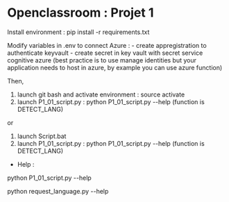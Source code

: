 # Openclassroom : Projet 1

Install environment : pip install -r requirements.txt

Modify variables in .env to connect Azure :
	- create appregistration to authenticate keyvault
	- create secret in key vault with secret service cognitive azure
(best practice is to use manage identities but your application needs to host in azure, by example you can use azure function)


Then, 

1) launch git bash and activate environment : source activate
2) launch P1_01_script.py : python P1_01_script.py --help (function is DETECT_LANG)

or 

1) launch Script.bat
2) launch P1_01_script.py : python P1_01_script.py --help  (function is DETECT_LANG)

- Help : 

python P1_01_script.py --help

python request_language.py --help
